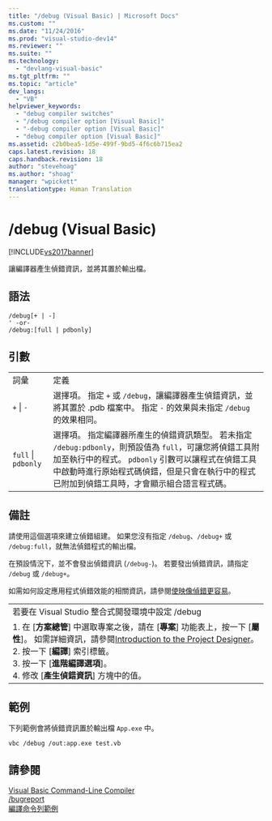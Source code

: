 ```yaml
---
title: "/debug (Visual Basic) | Microsoft Docs"
ms.custom: ""
ms.date: "11/24/2016"
ms.prod: "visual-studio-dev14"
ms.reviewer: ""
ms.suite: ""
ms.technology: 
  - "devlang-visual-basic"
ms.tgt_pltfrm: ""
ms.topic: "article"
dev_langs: 
  - "VB"
helpviewer_keywords: 
  - "debug compiler switches"
  - "/debug compiler option [Visual Basic]"
  - "-debug compiler option [Visual Basic]"
  - "debug compiler option [Visual Basic]"
ms.assetid: c2b0bea5-1d5e-499f-9bd5-4f6c6b715ea2
caps.latest.revision: 18
caps.handback.revision: 18
author: "stevehoag"
ms.author: "shoag"
manager: "wpickett"
translationtype: Human Translation
---
```

# /debug (Visual Basic)
[!INCLUDE[vs2017banner](../../../csharp/includes/vs2017banner.md)]

讓編譯器產生偵錯資訊，並將其置於輸出檔。  
  
## 語法  
  
```  
/debug[+ | -]  
' -or-  
/debug:[full | pdbonly]  
```  
  
## 引數  
  
|||  
|-|-|  
|詞彙|定義|  
|`+`  &#124; `-`|選擇項。  指定 `+` 或 `/debug`，讓編譯器產生偵錯資訊，並將其置於 .pdb 檔案中。  指定 `-` 的效果與未指定 `/debug` 的效果相同。|  
|`full`  &#124; `pdbonly`|選擇項。  指定編譯器所產生的偵錯資訊類型。  若未指定 `/debug:pdbonly`，則預設值為 `full`，可讓您將偵錯工具附加至執行中的程式。  `pdbonly` 引數可以讓程式在偵錯工具中啟動時進行原始程式碼偵錯，但是只會在執行中的程式已附加到偵錯工具時，才會顯示組合語言程式碼。|  
  
## 備註  
 請使用這個選項來建立偵錯組建。  如果您沒有指定 `/debug`、`/debug+` 或 `/debug:full`，就無法偵錯程式的輸出檔。  
  
 在預設情況下，並不會發出偵錯資訊 \(`/debug-`\)。  若要發出偵錯資訊，請指定 `/debug` 或 `/debug+`。  
  
 如需如何設定應用程式偵錯效能的相關資訊，請參閱[使映像偵錯更容易](../Topic/Making%20an%20Image%20Easier%20to%20Debug.md)。  
  
||  
|-|  
|若要在 Visual Studio 整合式開發環境中設定 \/debug|  
|1.  在 \[**方案總管**\] 中選取專案之後，請在 \[**專案**\] 功能表上，按一下 \[**屬性**\]。  如需詳細資訊，請參閱[Introduction to the Project Designer](http://msdn.microsoft.com/zh-tw/898dd854-c98d-430c-ba1b-a913ce3c73d7)。<br />2.  按一下 \[**編譯**\] 索引標籤。<br />3.  按一下 \[**進階編譯選項**\]。<br />4.  修改 \[**產生偵錯資訊**\] 方塊中的值。|  
  
## 範例  
 下列範例會將偵錯資訊置於輸出檔 `App.exe` 中。  
  
```  
vbc /debug /out:app.exe test.vb  
```  
  
## 請參閱  
 [Visual Basic Command\-Line Compiler](../../../visual-basic/reference/command-line-compiler/index.md)   
 [\/bugreport](../../../visual-basic/reference/command-line-compiler/bugreport.md)   
 [編譯命令列範例](../../../visual-basic/reference/command-line-compiler/sample-compilation-command-lines.md)